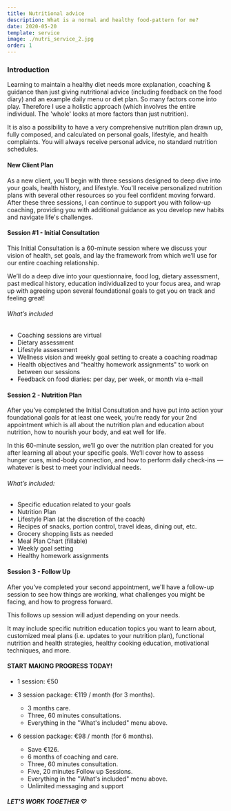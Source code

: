 ```yaml
---
title: Nutritional advice
description: What is a normal and healthy food-pattern for me?
date: 2020-05-20
template: service
image: ./nutri_service_2.jpg
order: 1
---
```


### Introduction

Learning to maintain a healthy diet needs more explanation, coaching & guidance than just giving nutritional advice (including feedback on the food diary) and an example daily menu or diet plan. So many factors come into play. Therefore I use a holistic approach (which involves the entire individual. The 'whole' looks at more factors than just nutrition).

It is also a possibility to have a very comprehensive nutrition plan drawn up, fully composed, and calculated on personal goals, lifestyle, and health complaints. You will always receive personal advice, no standard nutrition schedules.

#### New Client Plan

As a new client, you'll begin with three sessions designed to deep dive into your goals, health history, and lifestyle. You'll receive personalized nutrition plans with several other resources so you feel confident moving forward. After these three sessions, I can continue to support you with follow-up coaching, providing you with additional guidance as you develop new habits and navigate life's challenges.

#### Session #1 - Initial Consultation

This Initial Consultation is a 60-minute session where we discuss your vision of health, set goals, and lay the framework from which we’ll use for our entire coaching relationship.

We’ll do a deep dive into your questionnaire, food log, dietary assessment, past medical history, education individualized to your focus area, and wrap up with agreeing upon several foundational goals to get you on track and feeling great!

###### What’s included

- Coaching sessions are virtual
- Dietary assessment
- Lifestyle assessment
- Wellness vision and weekly goal setting to create a coaching roadmap
- Health objectives and “healthy homework assignments" to work on between our sessions
- Feedback on food diaries: per day, per week, or month via e-mail

#### Session 2 - Nutrition Plan

After you’ve completed the Initial Consultation and have put into action your foundational goals for at least one week, you’re ready for your 2nd appointment which is all about the nutrition plan and education about nutrition, how to nourish your body, and eat well for life.

In this 60-minute session, we’ll go over the nutrition plan created for you after learning all about your specific goals. We’ll cover how to assess hunger cues, mind-body connection, and how to perform daily check-ins — whatever is best to meet your individual needs.

###### What’s included:

- Specific education related to your goals
- Nutrition Plan
- Lifestyle Plan (at the discretion of the coach)
- Recipes of snacks, portion control, travel ideas, dining out, etc.
- Grocery shopping lists as needed
- Meal Plan Chart (fillable)
- Weekly goal setting
- Healthy homework assignments

#### Session 3 - Follow Up

After you’ve completed your second appointment, we'll have a follow-up session to see how things are working, what challenges you might be facing, and how to progress forward.

This follows up session will adjust depending on your needs.

It may include specific nutrition education topics you want to learn about, customized meal plans (i.e. updates to your nutrition plan), functional nutrition and health strategies, healthy cooking education, motivational techniques, and more.

#### START MAKING PROGRESS TODAY!

- 1 session: €50

- 3 session package: €119 / month (for 3 months).

  - 3 months care.
  - Three, 60 minutes consultations.
  - Everything in the "What's included" menu above.

- 6 session package: €98 / month (for 6 months).
  - Save €126.
  - 6 months of coaching and care.
  - Three, 60 minutes consultation.
  - Five, 20 minutes Follow up Sessions.
  - Everything in the "What's included" menu above.
  - Unlimited messaging and support

##### LET'S WORK TOGETHER ♡

